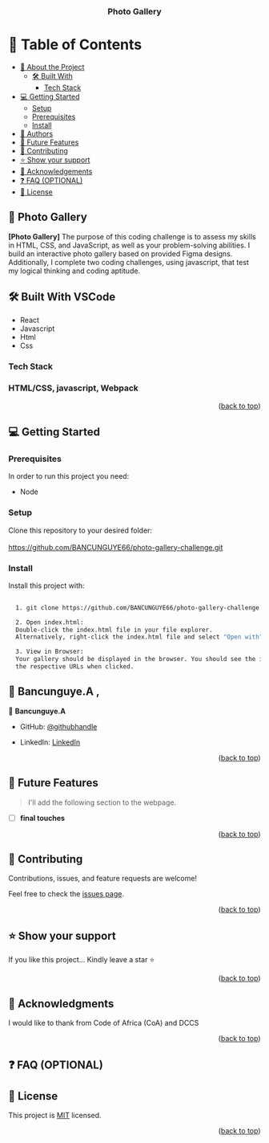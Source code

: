 



<a name="readme-top"></a>



<div align="center">
 
  
  <br/>

  <h3><b>Photo Gallery</b></h3>

</div>



# 📗 Table of Contents

- [📖 About the Project](#about-project)
  - [🛠 Built With](#built-with)
    - [Tech Stack](#tech-stack)
- [💻 Getting Started](#getting-started)
  - [Setup](#setup)
  - [Prerequisites](#prerequisites)
  - [Install](#install)
- [👥 Authors](#authors)
- [🔭 Future Features](#future-features)
- [🤝 Contributing](#contributing)
- [⭐️ Show your support](#support)
- [🙏 Acknowledgements](#acknowledgements)
- [❓ FAQ (OPTIONAL)](#faq)
- [📝 License](#license)



## 📖 Photo Gallery <a name="about-project"></a>

**[Photo Gallery]** The purpose of this coding challenge is to assess my skills in HTML, CSS, and
JavaScript, as well as your problem-solving abilities. I build an interactive photo gallery based on provided Figma designs.
Additionally, I complete two coding challenges, using javascript, that test
my logical thinking and coding aptitude.

## 🛠 Built With  VSCode  <a name="Built With VSCode"></a>

- React
- Javascript
- Html
- Css

### Tech Stack <a name="tech-stack"></a>

### HTML/CSS, javascript, Webpack <a name="tech-stack"></a>






<p align="right">(<a href="#readme-top">back to top</a>)</p>




<!-- GETTING STARTED -->

## 💻 Getting Started <a name="getting-started"></a>

### Prerequisites

In order to run this project you need:
- Node


<!--
Example command:

```sh
 gem install rails
```
 -->

### Setup

Clone this repository to your desired folder:
<br>
<br> https://github.com/BANCUNGUYE66/photo-gallery-challenge.git



### Install

Install this project with:



```sh
  
  1. git clone https://github.com/BANCUNGUYE66/photo-gallery-challenge.git

  2. Open index.html:
  Double-click the index.html file in your file explorer.
  Alternatively, right-click the index.html file and select "Open with" followed by your preferred web browser.

  3. View in Browser:
  Your gallery should be displayed in the browser. You should see the images with the overlay text, and the "Know more" buttons should navigate to 
  the respective URLs when clicked.
```



<!-- AUTHORS -->

## 👥 Bancunguye.A , <a name="authors"></a>



👤 **Bancunguye.A**

- GitHub: [@githubhandle](https://github.com/BANCUNGUYE66)

- LinkedIn: [LinkedIn](https://www.linkedin.com/in/aimable-bancunguye-aba703143/)




<p align="right">(<a href="#readme-top">back to top</a>)</p>

<!-- FUTURE FEATURES -->

## 🔭 Future Features <a name="future-features"></a>

> I'll add the following section to the webpage.

- [ ] **final touches**




<p align="right">(<a href="#readme-top">back to top</a>)</p>

<!-- CONTRIBUTING -->

## 🤝 Contributing <a name="contributing"></a>

Contributions, issues, and feature requests are welcome!

Feel free to check the [issues page](../../issues/).

<p align="right">(<a href="#readme-top">back to top</a>)</p>

<!-- SUPPORT -->

## ⭐️ Show your support <a name="support"></a>



If you like this project... Kindly leave a star ⭐

<p align="right">(<a href="#readme-top">back to top</a>)</p>

<!-- ACKNOWLEDGEMENTS -->

## 🙏 Acknowledgments <a name="acknowledgements"></a>



I would like to thank  from Code of Africa (CoA) and DCCS



<p align="right">(<a href="#readme-top">back to top</a>)</p>

<!-- FAQ (optional) -->

## ❓ FAQ (OPTIONAL) <a name="faq"></a>


<!-- LICENSE -->

## 📝 License <a name="license"></a>

This project is [MIT](./LICENSE) licensed.

<p align="right">(<a href="#readme-top">back to top</a>)</p>



